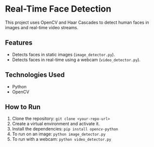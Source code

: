 # Real-Time Face Detection

This project uses OpenCV and Haar Cascades to detect human faces in images and real-time video streams.

## Features
- Detects faces in static images (`image_detector.py`).
- Detects faces in real-time using a webcam (`video_detector.py`).

## Technologies Used
- Python
- OpenCV

## How to Run

1.  Clone the repository:
    `git clone <your-repo-url>`
2.  Create a virtual environment and activate it.
3.  Install the dependencies:
    `pip install opencv-python`
4.  To run on an image:
    `python image_detector.py`
5.  To run with a webcam:
    `python video_detector.py`